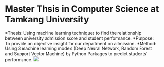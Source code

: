 # Master Thsis in Computer Science at Tamkang University
*Thesis: Using machine learning techniques to find the relationship between university admission score and student performance.
*Purpose: To provide an objective insight for our department on admission.
*Method: Using 3 machine learning models (Deep Neural Network, Random Forest and Support Vector Machine) by Python Packages to predict students’ performance. 
![](https://docs.google.com/viewer?url=https://github.com/SS-rong/MS_Research-/blob/main/Thsis_english.pdf)
